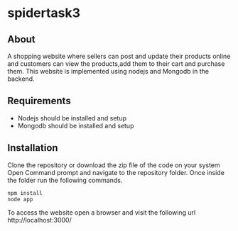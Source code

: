 # spidertask3
## About
 A shopping website where sellers can post and update their products online and customers can view the products,add them to their cart and purchase them. This website is implemented using nodejs and Mongodb in the backend.
 ## Requirements
 - Nodejs should be installed and setup
 - Mongodb should be installed and setup
 ## Installation
 Clone the repository or download the zip file of the code on your system
 Open Command prompt and navigate to the repository folder.
 Once inside the folder run the following commands.
 ```
 npm install
 node app
 ```
To access the website open a browser and visit the following url
http://localhost:3000/
